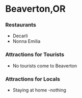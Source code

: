 # Beaverton,OR

### Restaurants

- Decarli
- Nonna Emilia

### Attractions for Tourists

- No tourists come to Beaverton

### Attractions for Locals

- Staying at home
-nothing
